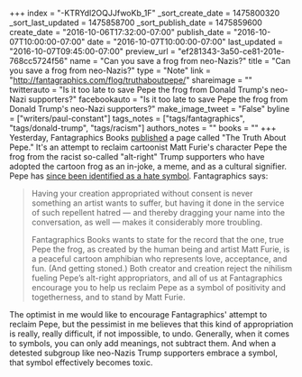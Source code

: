 +++
index = "-KTRYdl2OQJJfwoKb_1F"
_sort_create_date = 1475800320
_sort_last_updated = 1475858700
_sort_publish_date = 1475859600
create_date = "2016-10-06T17:32:00-07:00"
publish_date = "2016-10-07T10:00:00-07:00"
date = "2016-10-07T10:00:00-07:00"
last_updated = "2016-10-07T09:45:00-07:00"
preview_url = "ef281343-3a50-ce81-201e-768cc5724f56"
name = "Can you save a frog from neo-Nazis?"
title = "Can you save a frog from neo-Nazis?"
type = "Note"
link = "http://fantagraphics.com/flog/truthaboutpepe/"
shareimage = ""
twitterauto = "Is it too late to save Pepe the frog from Donald Trump's neo-Nazi supporters?"
facebookauto = "Is it too late to save Pepe the frog from Donald Trump's neo-Nazi supporters?"
make_image_tweet = "False"
byline = ["writers/paul-constant"]
tags_notes = ["tags/fantagraphics", "tags/donald-trump", "tags/racism"]
authors_notes = ""
books = ""
+++
Yesterday, Fantagraphics Books [published](http://fantagraphics.com/flog/truthaboutpepe/) a page called "The Truth About Pepe." It's an attempt to reclaim cartoonist Matt Furie's character Pepe the frog from the racist so-called "alt-right" Trump supporters who have adopted the cartoon frog as an in-joke, a meme, and as a cultural signifier. Pepe has [since been identified as a hate symbol](http://www.vox.com/2016/9/21/12893656/pepe-frog-donald-trump). Fantagraphics says:

<blockquote><p>Having your creation appropriated without consent is never something an artist wants to suffer, but having it done in the service of such repellent hatred — and thereby dragging your name into the conversation, as well — makes it considerably more troubling.</p>

<p>Fantagraphics Books wants to state for the record that the one, true Pepe the frog, as created by the human being and artist Matt Furie, is a peaceful cartoon amphibian who represents love, acceptance, and fun. (And getting stoned.) Both creator and creation reject the nihilism fueling Pepe’s alt-right appropriators, and all of us at Fantagraphics encourage you to help us reclaim Pepe as a symbol of positivity and togetherness, and to stand by Matt Furie.</p></blockquote>

The optimist in me would like to encourage Fantagraphics' attempt to reclaim Pepe, but the pessimist in me believes that this kind of appropriation is really, really difficult, if not impossible, to undo. Generally, when it comes to symbols, you can only add meanings, not subtract them. And when a detested subgroup like neo-Nazis Trump supporters embrace a symbol, that symbol effectively becomes toxic. 